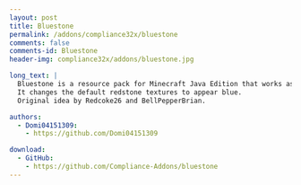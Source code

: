 ```yaml
---
layout: post
title: Bluestone
permalink: /addons/compliance32x/bluestone
comments: false
comments-id: Bluestone
header-img: compliance32x/addons/bluestone.jpg

long_text: |
  Bluestone is a resource pack for Minecraft Java Edition that works as an add-on for Compliance 32x.
  It changes the default redstone textures to appear blue.
  Original idea by Redcoke26 and BellPepperBrian.

authors:
  - Domi04151309:
    - https://github.com/Domi04151309

download:
  - GitHub:
    - https://github.com/Compliance-Addons/bluestone
---
```

